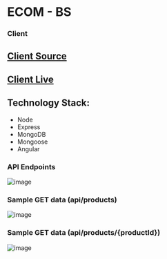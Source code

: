 # ECOM - BS

### Client
## [Client Source](https://github.com/bdmostafa/ecom-bs-ng-client)
## [Client Live](https://ecom-bs.web.app/)

## Technology Stack:

- Node
- Express
- MongoDB
- Mongoose
- Angular
### API Endpoints
![image](https://user-images.githubusercontent.com/62140337/123252754-725eb580-d50e-11eb-9648-6cb01efee343.png)

### Sample GET data (api/products)
![image](https://user-images.githubusercontent.com/62140337/123252961-b0f47000-d50e-11eb-944f-bbe18fe99a2a.png)

### Sample GET data (api/products/{productId})
![image](https://user-images.githubusercontent.com/62140337/123253043-d1bcc580-d50e-11eb-905e-9140e7a90a74.png)


